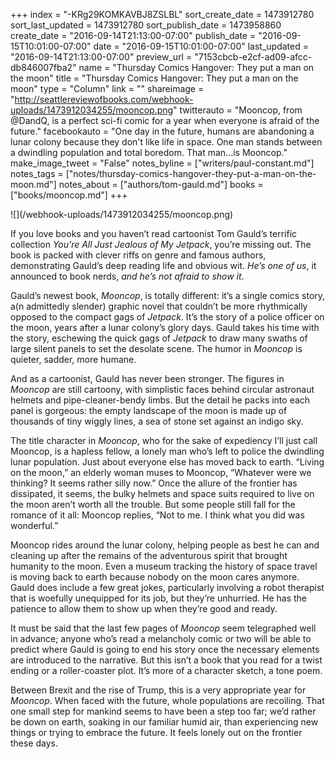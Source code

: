 +++
index = "-KRg29KOMKAVBJ8ZSLBL"
sort_create_date = 1473912780
sort_last_updated = 1473912780
sort_publish_date = 1473958860
create_date = "2016-09-14T21:13:00-07:00"
publish_date = "2016-09-15T10:01:00-07:00"
date = "2016-09-15T10:01:00-07:00"
last_updated = "2016-09-14T21:13:00-07:00"
preview_url = "7153cbcb-e2cf-ad09-afcc-db846007fba2"
name = "Thursday Comics Hangover: They put a man on the moon"
title = "Thursday Comics Hangover: They put a man on the moon"
type = "Column"
link = ""
shareimage = "http://seattlereviewofbooks.com/webhook-uploads/1473912034255/mooncop.png"
twitterauto = "Mooncop, from @DandQ, is a perfect sci-fi comic for a year when everyone is afraid of the future."
facebookauto = "One day in the future, humans are abandoning a lunar colony because they don't like life in space. One man stands between a dwindling population and total boredom. That man...is Mooncop."
make_image_tweet = "False"
notes_byline = ["writers/paul-constant.md"]
notes_tags = ["notes/thursday-comics-hangover-they-put-a-man-on-the-moon.md"]
notes_about = ["authors/tom-gauld.md"]
books = ["books/mooncop.md"]
+++
<p class="image">![](/webhook-uploads/1473912034255/mooncop.png)</p>

If you love books and you haven’t read cartoonist Tom Gauld’s terrific collection *You’re All Just Jealous of My Jetpack*, you’re missing out. The book is packed with clever riffs on genre and famous authors, demonstrating Gauld’s deep reading life and obvious wit. *He’s one of us*, it announced to book nerds, *and he’s not afraid to show it*.

Gauld’s newest book, *Mooncop*, is totally different: it’s a single comics story, a(n admittedly slender) graphic novel that couldn’t be more rhythmically opposed to the compact gags of *Jetpack*. It’s the story of a police officer on the moon, years after a lunar colony’s glory days. Gauld takes his time with the story, eschewing the quick gags of *Jetpack* to draw many swaths of large silent panels to set the desolate scene. The humor in *Mooncop* is quieter, sadder, more humane.

And as a cartoonist, Gauld has never been stronger. The figures in *Mooncop* are still cartoony, with simplistic faces behind circular astronaut helmets and pipe-cleaner-bendy limbs. But the detail he packs into each panel is gorgeous: the empty landscape of the moon is made up of thousands of tiny wiggly lines, a sea of stone set against an indigo sky.

The title character in *Mooncop*, who for the sake of expediency I’ll just call Mooncop, is a hapless fellow, a lonely man who’s left to police the dwindling lunar population. Just about everyone else has moved back to earth.  “Living on the moon,” an elderly woman muses to Mooncop, “Whatever were we thinking? It seems rather silly now.” Once the allure of the frontier has dissipated, it seems, the bulky helmets and space suits required to live on the moon aren’t worth all the trouble. But some people still fall for the romance of it all: Mooncop replies, “Not to me. I think what you did was wonderful.” 

Mooncop rides around the lunar colony, helping people as best he can and cleaning up after the remains of the adventurous spirit that brought humanity to the moon. Even a museum tracking the history of space travel is moving back to earth because nobody on the moon cares anymore. Gauld does include a few great jokes, particularly involving a robot therapist that is woefully unequipped for its job, but they’re unhurried. He has the patience to allow them to show up when they’re good and ready.

It must be said that the last few pages of *Mooncop* seem telegraphed well in advance; anyone who’s read a melancholy comic or two will be able to predict where Gauld is going to end his story once the necessary elements are introduced to the narrative. But this isn’t a book that you read for a twist ending or a roller-coaster plot. It’s more of a character sketch, a tone poem.  

Between Brexit and the rise of Trump, this is a very appropriate year for *Mooncop*. When faced with the future, whole populations are recoiling. That one small step for mankind seems to have been a step too far; we’d rather be down on earth, soaking in our familiar humid air, than experiencing new things or trying to embrace the future. It feels lonely out on the frontier these days.